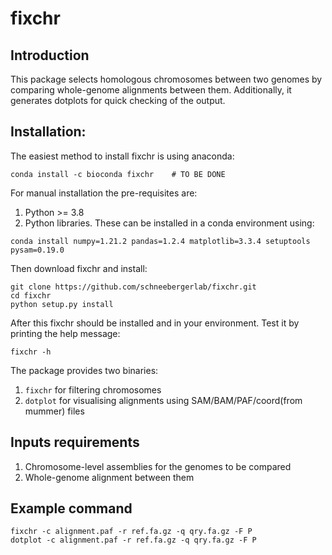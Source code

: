 # fixchr
## Introduction
This package selects homologous chromosomes between two genomes by comparing whole-genome alignments between them. Additionally, it generates dotplots for quick checking of the output.


## Installation:
The easiest method to install fixchr is using anaconda:
```
conda install -c bioconda fixchr    # TO BE DONE
```
For manual installation the pre-requisites are:
1. Python >= 3.8
2. Python libraries. These can be installed in a conda environment using:
```
conda install numpy=1.21.2 pandas=1.2.4 matplotlib=3.3.4 setuptools pysam=0.19.0
```
Then download fixchr and install:
```
git clone https://github.com/schneebergerlab/fixchr.git
cd fixchr
python setup.py install
```

After this fixchr should be installed and in your environment. Test it by printing the help message:
```
fixchr -h
```

The package provides two binaries:
1. `fixchr` for filtering chromosomes
2. `dotplot` for visualising alignments using SAM/BAM/PAF/coord(from mummer) files

## Inputs requirements
1. Chromosome-level assemblies for the genomes to be compared
2. Whole-genome alignment between them

## Example command
```
fixchr -c alignment.paf -r ref.fa.gz -q qry.fa.gz -F P
dotplot -c alignment.paf -r ref.fa.gz -q qry.fa.gz -F P
```

